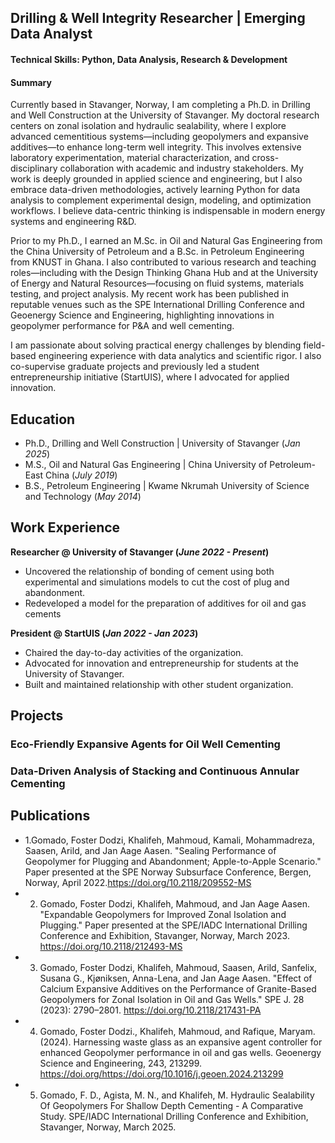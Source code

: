 ## Drilling & Well Integrity Researcher | Emerging Data Analyst

#### Technical Skills: Python, Data Analysis, Research & Development

#### Summary
Currently based in Stavanger, Norway, I am completing a Ph.D. in Drilling and Well Construction at the University of Stavanger. My doctoral research centers on zonal isolation and hydraulic sealability, where I explore advanced cementitious systems—including geopolymers and expansive additives—to enhance long-term well integrity. This involves extensive laboratory experimentation, material characterization, and cross-disciplinary collaboration with academic and industry stakeholders. My work is deeply grounded in applied science and engineering, but I also embrace data-driven methodologies, actively learning Python for data analysis to complement experimental design, modeling, and optimization workflows. I believe data-centric thinking is indispensable in modern energy systems and engineering R&D.

Prior to my Ph.D., I earned an M.Sc. in Oil and Natural Gas Engineering from the China University of Petroleum and a B.Sc. in Petroleum Engineering from KNUST in Ghana. I also contributed to various research and teaching roles—including with the Design Thinking Ghana Hub and at the University of Energy and Natural Resources—focusing on fluid systems, materials testing, and project analysis. My recent work has been published in reputable venues such as the SPE International Drilling Conference and Geoenergy Science and Engineering, highlighting innovations in geopolymer performance for P&A and well cementing.

I am passionate about solving practical energy challenges by blending field-based engineering experience with data analytics and scientific rigor. I also co-supervise graduate projects and previously led a student entrepreneurship initiative (StartUIS), where I advocated for applied innovation.


## Education
- Ph.D., Drilling and Well Construction | University of Stavanger (_Jan 2025_)								       		
- M.S., Oil and Natural Gas Engineering	| China University of Petroleum- East China (_July 2019_)	 			        		
- B.S., Petroleum Engineering | Kwame Nkrumah University of Science and Technology (_May 2014_)

## Work Experience
**Researcher @ University of Stavanger (_June 2022 - Present_)**
- Uncovered the relationship of bonding of cement using both experimental and simulations models to cut the cost of plug and abandonment.
- Redeveloped a model for the preparation of additives for oil and gas cements
  
**President @ StartUIS (_Jan 2022 - Jan 2023_)**
- Chaired the day-to-day activities of the organization.
- Advocated for innovation and entrepreneurship for students at the University of Stavanger.
- Built and maintained relationship with other student organization.
  

## Projects
### Eco-Friendly Expansive Agents for Oil Well Cementing
### Data-Driven Analysis of Stacking and Continuous Annular Cementing


## Publications
- 1.Gomado, Foster Dodzi, Khalifeh, Mahmoud, Kamali, Mohammadreza, Saasen, Arild, and Jan Aage Aasen. "Sealing Performance of Geopolymer for Plugging and Abandonment; Apple-to-Apple Scenario." Paper presented at the SPE Norway Subsurface Conference, Bergen, Norway, April 2022.https://doi.org/10.2118/209552-MS
- 2. Gomado, Foster Dodzi, Khalifeh, Mahmoud, and Jan Aage Aasen. "Expandable Geopolymers for Improved Zonal Isolation and Plugging." Paper presented at the SPE/IADC International Drilling Conference and Exhibition, Stavanger, Norway, March 2023. https://doi.org/10.2118/212493-MS
- 3. Gomado, Foster Dodzi, Khalifeh, Mahmoud, Saasen, Arild, Sanfelix, Susana G., Kjøniksen, Anna-Lena, and Jan Aage Aasen. "Effect of Calcium Expansive Additives on the Performance of Granite-Based Geopolymers for Zonal Isolation in Oil and Gas Wells." SPE J. 28 (2023): 2790–2801. https://doi.org/10.2118/217431-PA
- 4. Gomado, Foster Dodzi., Khalifeh, Mahmoud, and Rafique, Maryam. (2024). Harnessing waste glass as an expansive agent controller for enhanced Geopolymer performance in oil and gas wells. Geoenergy Science and Engineering, 243, 213299.
https://doi.org/https://doi.org/10.1016/j.geoen.2024.213299
- 5. Gomado, F. D., Agista, M. N., and Khalifeh, M. Hydraulic Sealability Of Geopolymers For Shallow Depth Cementing - A Comparative Study. SPE/IADC International Drilling Conference and Exhibition, Stavanger, Norway, March 2025.

